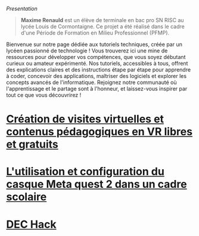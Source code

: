 *Presentation*

>**Maxime Renauld** est un élève de terminale en bac pro SN RISC au lycée Louis de Cormontaigne. Ce projet a été réalisé dans le cadre d'une Période de Formation en Milieu Professionnel (PFMP).

Bienvenue sur notre page dédiée aux tutoriels techniques, créée par un lycéen passionné de technologie ! Vous trouverez ici une mine de ressources pour développer vos compétences, que vous soyez débutant curieux ou amateur expérimenté. Nos tutoriels, accessibles à tous, offrent des explications claires et des instructions étape par étape pour apprendre à coder, concevoir des applications, maîtriser des logiciels et explorer les concepts avancés de l'informatique. Rejoignez notre communauté où l'apprentissage et le partage sont à l'honneur, et laissez-vous inspirer par tout ce que vous découvrirez !

# [Création de visites virtuelles et contenus pédagogiques en VR libres et gratuits](https://github.com/MaximeR37/VR-Markdown/tree/main/guide1)


# [L'utilisation et configuration du casque Meta quest 2 dans un cadre scolaire](https://github.com/MaximeR37/VR-Markdown/blob/main/guide2/README.md) 

# [DEC Hack](https://github.com/MaximeR37/VR-Markdown/blob/main/guide3/DEC-Hack.md)